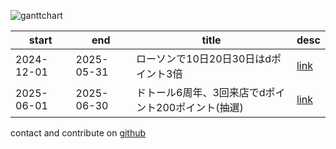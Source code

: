 
![ganttchart](https://usop4.github.io/pokanpo/ganttchart.png)

|start     |end       |title|desc|
|----------|----------|-----|----|
|2024-12-01|2025-05-31|ローソンで10日20日30日はdポイント3倍|[link](https://dpoint.docomo.ne.jp/cp_7/lawson_241210_5910/index.html)|
|2025-06-01|2025-06-30|ドトール6周年、3回来店でdポイント200ポイント(抽選)|[link](https://dpoint.docomo.ne.jp/cp_7/doutor_250601_6434/index.html)|


contact and contribute on [github](https://github.com/usop4/pokanpo)
